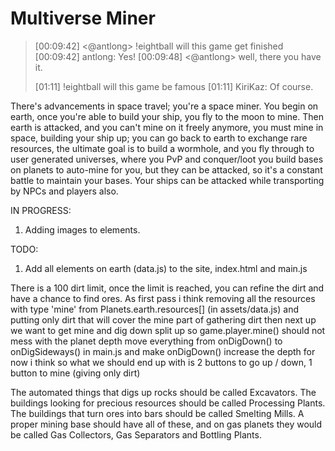 Multiverse Miner
================

> [00:09:42]  <@antlong>	 !eightball will this game get finished
> [00:09:42]  <multiversebot>	 antlong: Yes!
> [00:09:48]  <@antlong>	 well, there you have it.
> 
> [01:11] <KiriKaz> !eightball will this game be famous
> [01:11] <multiversebot> KiriKaz: Of course.

There's advancements in space travel; you're a space miner. You begin on earth, once you're able to build your ship, you fly to the moon to mine. Then earth is attacked, and you can't mine on it freely anymore, you must mine in space, building your ship up; you can go back to earth to exchange rare resources, the ultimate goal is to build a wormhole, and you fly through to user generated universes, where you PvP and conquer/loot you build bases on planets to auto-mine for you, but they can be attacked, so it's a constant battle to maintain your bases. Your ships can be attacked while transporting by NPCs and players also.

IN PROGRESS:

1) Adding images to elements.

TODO:

1) Add all elements on earth (data.js) to the site, index.html and main.js

There is a 100 dirt limit, once the limit is reached, you can refine the dirt and have a chance to find ores.
As first pass i think removing all the resources with type 'mine' from Planets.earth.resources[] (in assets/data.js) and putting only dirt that will cover the mine part of gathering dirt then next up we want to get mine and dig down split up so game.player.mine() should not mess with the planet depth move everything from onDigDown() to onDigSideways() in main.js and make onDigDown() increase the depth for now i think so what we should end up with is 2 buttons to go up / down, 1 button to mine (giving only dirt)

The automated things that digs up rocks should be called Excavators.
The buildings looking for precious resources should be called Processing Plants.
The buildings that turn ores into bars should be called Smelting Mills.
A proper mining base should have all of these, and on gas planets they would be called Gas Collectors, Gas Separators and Bottling Plants.
